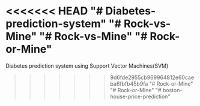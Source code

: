<<<<<<< HEAD
"# Diabetes-prediction-system" 
"# Rock-vs-Mine" 
"# Rock-vs-Mine" 
"# Rock-or-Mine" 
=======
Diabetes prediction system using Support Vector Machines(SVM)
>>>>>>> 9d6fde2955cb969964812e60caeba6fbfb45b9fa
"# Rock-or-Mine" 
"# Rock-or-Mine" 
"# boston-house-price-prediction" 
